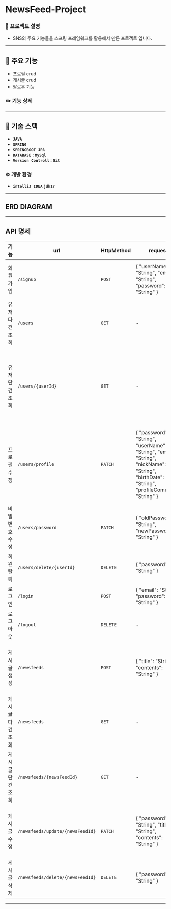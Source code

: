# NewsFeed-Project
### 📖 프로젝트 설명
- SNS의 주요 기능들을 스프링 프레임워크를 활용해서 만든 프로젝트 입니다.
---
## 📌 주요 기능
- 프로필 crud
- 게시글 crud
- 팔로우 기능
### ✏️ 기능 상세
---
## 🔧 기술 스택
- **`JAVA`**
- **`SPRING`**
- **`SPRINGBOOT JPA`**
- **`DATABASE` : `MySql`**
- **`Version Controll` : `Git`**
### ⚙️ 개발 환경
- **`intelliJ IDEA` `jdk17`**
---
## ERD DIAGRAM

---
## API 명세
| 기능 | url | HttpMethod | request | response | HttpStattus | HttpHeader |
|-----|-----|------------|---------|----------|-------------|---------------|
| 회원가입 | `/signup` | `POST` | { "userName": "String", "email": "String", "password": "String" } | { "userId": "Long", "userName": "String", "email": "String", "createdDate": "LocalDateTime" } | `201` | - |
| 유저 다건 조회 | `/users` | `GET` | - | { "userList": [ { "userId": "Long", "userName": "String", "nickName": "String" }, {...} ] } | `200` | { "Authorization": "Bearer <Token>" |
| 유저 단건 조회 | `/users/{userId}` | `GET` | - | { "userId": "Long", "userName": "String", "email": "String", "nickName": "String", "birthDate": "String", "profileComment": "String", "createdDate": "LocalDateTime" } | `200` | { "Authorization": "Bearer <Token>" |
| 프로필 수정 | `/users/profile` | `PATCH` | { "password": "String", "userName": "String", "email": "String", "nickName": "String", "birthDate": "String", "profileComment": "String" } | { "userId": "Long", "userName": "String", "email": "String", "nickName": "String", "birthDate": "String", "profileComment": "String", "updatedDate": "LocalDateTime" } | `200` | { "Authorization": "Bearer <Token>" |
| 비밀번호 수정 | `/users/password` | `PATCH` | { "oldPassword": "String", "newPassword": "String" } | - | `200` | { "Authorization": "Bearer <Token>" |
| 회원 탈퇴 | `/users/delete/{userId}` | `DELETE` | { "password": "String" } | - | `204` | { "Authorization": "Bearer <Token>" |
| 로그인 | `/login` | `POST` | { "email": "String", "password": "String" } | - | `200` | - | { "Authorization": "Bearer <Token>" |
| 로그아웃 | `/logout` | `DELETE` | - | - | `204` | { "Authorization": "Bearer <Token>" |
| 게시글 생성 | `/newsfeeds` | `POST` | { "title": "String", "contents": "String" } | { "newsFeedId": "Long", "title": "String", "author": "nickName" , "contents": "String", "createdDate": "LocalDateTime" } | `201` | { "Authorization": "Bearer <Token>" |
| 게시글 다건 조회 | `/newsfeeds` | `GET` | - | { "newsFeedList": [ { "title": "String", "author": "nickName", "createdDate": "LocalDateTime" }, {...} ] }  | `200` |
| 게시글 단건 조회 | `/newsfeeds/{newsFeedId}` | `GET` | - | { "newsFeedId": "Long", "title": "String", "author": "nickName", "contents": "String", "updatedDate": "LocalDateTime" } | `200` | - |
| 게시글 수정 | `/newsfeeds/update/{newsFeedId}` | `PATCH` | { "password": "String", "title": "String", "contents": "String" } | { "newsFeedId": "Long", "title": "String", "author": "nickName", "contents": "String", "updatedDate": "LocalDateTime" } | `200` | { "Authorization": "Bearer <Token>" |
| 게시글 삭제 | `/newsfeeds/delete/{newsFeedId}` | `DELETE` | { "password": "String" } | - | `204` | { "Authorization": "Bearer <Token>" |

---
